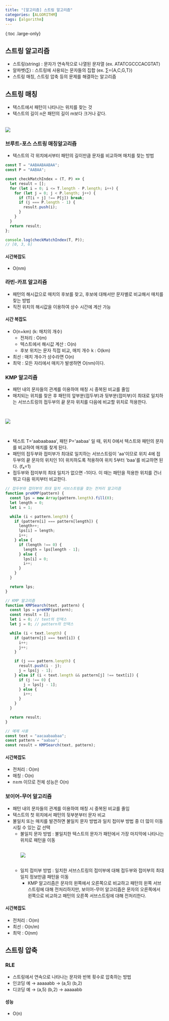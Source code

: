 ```yaml
---
title: "[알고리즘] 스트링 알고리즘"
categories: [ALGORITHM]
tags: [algorithm]
---
```


{:toc .large-only}

## 스트링 알고리즘

- 스트링(string) : 문자가 연속적으로 나열된 문자열 (ex. ATATCGCCCACGTAT)
- 알파벳(∑) : 스트링에 사용되는 문자들의 집합 (ex. ∑={A,C,G,T})
- 스트링 매칭, 스트링 압축 등의 문제를 해결하는 알고리즘

## 스트링 매칭

- 텍스트에서 패턴이 나타나는 위치를 찾는 것
- 텍스트의 길이 n은 패턴의 길이 m보다 크거나 같다.

<img src="/assets/img/blog/2024-06-02-string_01.png" style="margin-top:20px;">

### 브루트-포스 스트링 매칭알고리즘

- 텍스트의 각 위치에서부터 패턴의 길이만큼 문자를 비교하며 매치를 찾는 방법

```js
const T = "AABAABAABAA";
const P = "AABAA";

const checkMatchIndex = (T, P) => {
  let result = [];
  for (let i = 0; i <= T.length - P.length; i++) {
    for (let j = 0; j < P.length; j++) {
      if (T[i + j] !== P[j]) break;
      if (j === P.length - 1) {
        result.push(i);
      }
    }
  }
  return result;
};

console.log(checkMatchIndex(T, P));
// [0, 3, 6]
```

#### 시간복잡도

- O(nm)

### 라빈-카프 알고리즘

- 패턴의 해시값으로 매치의 후보를 찾고, 후보에 대해서만 문자별로 비교해서 매치를 찾는 방법
- 직전 위치의 해시값을 이용하여 상수 시간에 계산 가능

#### 시간 복잡도

- O(n+km) (k: 매치의 개수)
  - 전처리 : O(m)
  - 텍스트에서 해시값 계산 : O(n)
  - 후보 위치는 문자 직접 비교, 매치 개수 k : O(km)
- 최선 : 매치 개수가 상수라면 O(n)
- 최악 : 모든 자리에서 매치가 발생하면 O(nm)이다.

### KMP 알고리즘

- 패턴 내의 문자들의 관계를 이용하여 매칭 시 중복된 비교를 줄임
- 매치되는 위치를 찾은 후 패턴의 앞부분(접두부)과 뒷부분(접미부)이 최대로 일치하는 서브스트링의 접두부의 끝 문자 위치를 다음에 비교할 위치로 적용한다.

<img src="/assets/img/blog/2024-06-02-string_02.png" style="margin:30px 0;">

- 텍스트 T='aabaabaaa', 패턴 P='aabaa' 일 때, 위치 0에서 텍스트와 패턴의 문자를 비교하여 매치를 찾게 된다.
- 패턴의 접두부와 접미부가 최대로 일치하는 서브스트링이 'aa'이므로 위치 4에 접두부의 끝 문자의 위치인 1이 위치하도록 적용하여 위치 5부터 'baa'를 비교하면 된다. (f₄=1)
- 접두부와 접미부의 최대 일치가 없으면 -1이다. 이 때는 패턴을 적용한 위치를 건너뛰고 다음 위치부터 비교한다.

```js
// 접두부와 접미부의 최대 일치 서브스트링을 찾는 전처리 알고리즘
function preKMP(pattern) {
  const lps = new Array(pattern.length).fill(0);
  let length = 0;
  let i = 1;

  while (i < pattern.length) {
    if (pattern[i] === pattern[length]) {
      length++;
      lps[i] = length;
      i++;
    } else {
      if (length !== 0) {
        length = lps[length - 1];
      } else {
        lps[i] = 0;
        i++;
      }
    }
  }

  return lps;
}

// KMP 알고리즘
function KMPSearch(text, pattern) {
  const lps = preKMP(pattern);
  const result = [];
  let i = 0; // text의 인덱스
  let j = 0; // pattern의 인덱스

  while (i < text.length) {
    if (pattern[j] === text[i]) {
      i++;
      j++;
    }

    if (j === pattern.length) {
      result.push(i - j);
      j = lps[j - 1];
    } else if (i < text.length && pattern[j] !== text[i]) {
      if (j !== 0) {
        j = lps[j - 1];
      } else {
        i++;
      }
    }
  }

  return result;
}

// 예제 사용
const text = "aacaabaabaa";
const pattern = "aabaa";
const result = KMPSearch(text, pattern);
```

#### 시간복잡도

- 전처리 : O(m)
- 매칭 : O(n)
- n≥m 이므로 전체 성능은 O(n)

### 보이어-무어 알고리즘

- 패턴 내의 문자들의 관계를 이용하여 매칭 시 중복된 비교를 줄임
- 텍스트의 첫 위치에서 패턴의 뒷부분부터 문자 비교
- 불일치 또는 매치를 발견하면 불일치 문자 방법과 일치 접미부 방법 중 더 많이 이동시킬 수 있는 값 선택
  - 불일치 문자 방법 : 불일치한 텍스트의 문자가 패턴에서 가장 마지막에 나타나는 위치로 패턴을 이동
    <img src="/assets/img/blog/2024-06-02-string_03.png" style="display:block;margin:30px 0;">
  - 일치 접미부 방법 : 일치한 서브스트링의 접미부에 대해 접두부와 접미부의 최대 일치 정보만큼 패턴을 이동
    - KMP 알고리즘은 문자의 왼쪽에서 오른쪽으로 비교하고 패턴의 왼쪽 서브스트링에 대해 전처리하지만, 보이어-무어 알고리즘은 문자의 오른쪽에서 왼쪽으로 비교하고 패턴의 오른쪽 서브스트링에 대해 전처리한다.

#### 시간복잡도

- 전처리 : O(m)
- 최선 : O(n/m)
- 최악 : O(nm)

## 스트링 압축

### RLE

- 스트링에서 연속으로 나타나는 문자와 반복 횟수로 압축하는 방법
- 인코딩 예 → aaaaabb → (a,5) (b,2)
- 디코딩 예 → (a,5) (b,2) → aaaaabb

#### 성능

- O(n)
